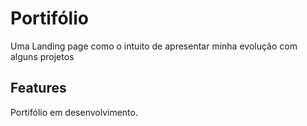 # Portifólio

Uma Landing page como o intuito de apresentar minha evolução com alguns projetos

## Features

Portifólio em desenvolvimento.
